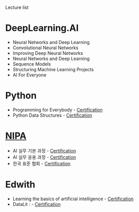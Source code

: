 
Lecture list

# DeepLearning.AI

* Neural Networks and Deep Learning
* Convolutional Neural Networks
* Improving Deep Neural Networks
* Neural Networks and Deep Learning
* Sequence Models
* Structuring Machine Learning Projects
* AI For Everyone


# Python

* Programming for Everybody -                 [Certification](https://coursera.org/share/9075864e013fd42a699ba31dd08b268e)
* Python Data Structures -                      [Certification](https://coursera.org/share/672796b707cbd4b93c8b95a70a1b3256)

# [NIPA](https://www.nipa.kr/main/index.do)

* AI 실무 기본 과정 -                 [Certification](https://drive.google.com/file/d/1nK26JI7XQTfNhK0H0w4LFr2uHNInO3KD/view?usp=sharing)
* AI 실무 응용 과정 -                 [Certification](https://drive.google.com/file/d/1FQJx8cRDNkiwin4c7R1MdqaThs8P1Yxl/view?usp=sharing)
* 한국 표준 협회 -                 [Certification]()

# Edwith

* Learning the basics of artificial intelligence - [Certification](http://www.boostcourse.org/certificate/A20210617-714117?langCode=en)
* DataLit : - [Certification](http://www.boostcourse.org/certificate/A20210528-063264?langCode=en)
